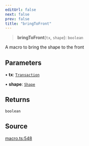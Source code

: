 ```yaml
---
editUrl: false
next: false
prev: false
title: "bringToFront"
---
```


> **bringToFront**(`tx`, `shape`): `boolean`

A macro to bring the shape to the front

## Parameters

• **tx**: [`Transaction`](/api-core/classes/transaction/)

• **shape**: [`Shape`](/api-core/classes/shape/)

## Returns

`boolean`

## Source

[macro.ts:548](https://github.com/dgmjs/dgmjs/blob/c296d113d513e412f08f9016159ca40d11e704cd/packages/core/src/macro.ts#L548)
